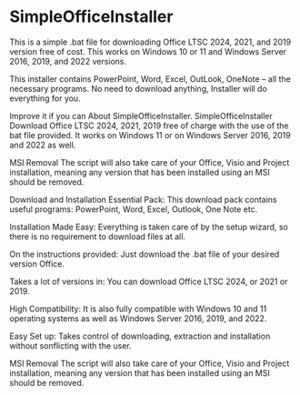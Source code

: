 # SimpleOfficeInstaller
This is a simple .bat file for downloading Office LTSC 2024, 2021, and 2019 version free of cost. This works on Windows 10 or 11 and Windows Server 2016, 2019, and 2022 versions.

This installer contains PowerPoint, Word, Excel, OutLook, OneNote – all the necessary programs. No need to download anything, Installer will do everything for you.

 Improve it if you can
About SimpleOfficeInstaller. SimpleOfficeInstaller Download Office LTSC 2024, 2021, 2019 free of charge with the use of the bat file provided. It works on Windows 11 or on Windows Server 2016, 2019 and 2022 as well.

MSI Removal The script will also take care of your Office, Visio and Project installation, meaning any version that has been installed using an MSI should be removed.

Download and Installation
Essential Pack: This download pack contains useful programs: PowerPoint, Word, Excel, Outlook, One Note etc.

Installation Made Easy: Everything is taken care of by the setup wizard, so there is no requirement to download files at all.

On the instructions provided: Just download the .bat file of your desired version Office.

Takes a lot of versions in: You can download Office LTSC 2024, or 2021 or 2019.

High Compatibility: It is also fully compatible with Windows 10 and 11 operating systems as well as Windows Server 2016, 2019, and 2022.

Easy Set up: Takes control of downloading, extraction and installation without sonflicting with the user.

MSI Removal The script will also take care of your Office, Visio and Project installation, meaning any version that has been installed using an MSI should be removed.
